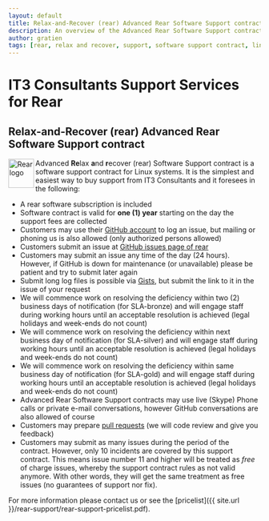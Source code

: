 ```yaml
---
layout: default
title: Relax-and-Recover (rear) Advanced Rear Software Support contract
description: An overview of the Advanced Rear Software Support contract content
author: gratien
tags: [rear, relax and recover, support, software support contract, linux disaster recovery solution, IT3 Consultants, GPL]
---
```


# IT3 Consultants Support Services for Rear

## Relax-and-Recover (rear) Advanced Rear Software Support contract

<img src="{{ site.url }}/images/logo/rear_logo_100.png" width="51" height="58" border="0" align="left" alt="Rear logo" />
Advanced <strong>Re</strong>lax <strong>a</strong>nd <strong>r</strong>ecover (rear) Software Support contract is a software support contract for Linux systems. It is the simplest and easiest way to buy support from IT3 Consultants and it foresees in the following:


* A rear software subscription is included
* Software contract is valid for <b>one (1) year</b> starting on the day the support fees are collected
* Customers may use their [GitHub account](https://help.github.com/articles/signing-up-for-a-new-github-account/) to log an issue, but mailing or phoning us is also allowed (only authorized persons allowed)
* Customers submit an issue at [GitHub issues page of rear](https://github.com/rear/rear/issues)
* Customers may submit an issue any time of the day (24 hours). However, if GitHub is down for maintenance (or unavailable) please be patient and try to submit later again
* Submit long log files is possible via [Gists](https://help.github.com/articles/creating-gists/), but submit the link to it in the issue of your request
* We will commence work on resolving the deficiency within two (2) business days of notification (for SLA-bronze) and will engage staff during working hours until an acceptable resolution is achieved (legal holidays and week-ends do not count)
* We will commence work on resolving the deficiency within next business day of notification (for SLA-silver) and will engage staff during working hours until an acceptable resolution is achieved (legal holidays and week-ends do not count)
* We will commence work on resolving the deficiency within same business day of notification (for SLA-gold) and will engage staff during working hours until an acceptable resolution is achieved (legal holidays and week-ends do not count)
* Advanced Rear Software Support contracts may use live (Skype) Phone calls or private e-mail conversations, however GitHub conversations are also allowed of course
* Customers may prepare [pull requests](https://help.github.com/articles/using-pull-requests/) (we will code review and give you feedback)
* Customers may submit as many issues during the period of the contract. However, only 10 incidents are covered by this support contract. This means issue number 11 and higher will be treated as *free* of charge issues, whereby the support contract rules as not valid anymore. With other words, they will get the same treatment as free issues (no guarantees of support nor fix).


For more information please contact us or see the [pricelist]({{ site.url }}/rear-support/rear-support-pricelist.pdf).
